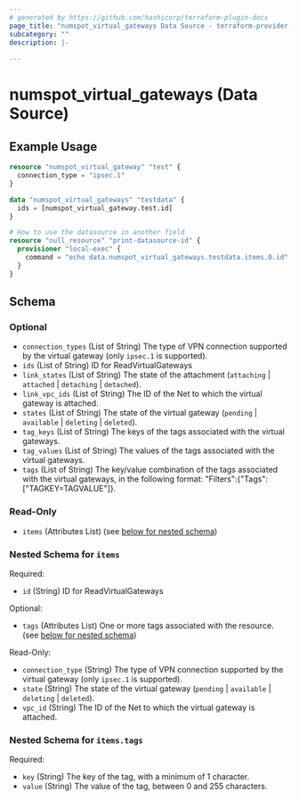 ```yaml
---
# generated by https://github.com/hashicorp/terraform-plugin-docs
page_title: "numspot_virtual_gateways Data Source - terraform-provider-numspot"
subcategory: ""
description: |-
  
---
```


# numspot_virtual_gateways (Data Source)



## Example Usage

```terraform
resource "numspot_virtual_gateway" "test" {
  connection_type = "ipsec.1"
}

data "numspot_virtual_gateways" "testdata" {
  ids = [numspot_virtual_gateway.test.id]
}

# How to use the datasource in another field
resource "null_resource" "print-datasource-id" {
  provisioner "local-exec" {
    command = "echo data.numspot_virtual_gateways.testdata.items.0.id"
  }
}
```

<!-- schema generated by tfplugindocs -->
## Schema

### Optional

- `connection_types` (List of String) The type of VPN connection supported by the virtual gateway (only `ipsec.1` is supported).
- `ids` (List of String) ID for ReadVirtualGateways
- `link_states` (List of String) The state of the attachment (`attaching` \| `attached` \| `detaching` \| `detached`).
- `link_vpc_ids` (List of String) The ID of the Net to which the virtual gateway is attached.
- `states` (List of String) The state of the virtual gateway (`pending` \| `available` \| `deleting` \| `deleted`).
- `tag_keys` (List of String) The keys of the tags associated with the virtual gateways.
- `tag_values` (List of String) The values of the tags associated with the virtual gateways.
- `tags` (List of String) The key/value combination of the tags associated with the virtual gateways, in the following format: "Filters":{"Tags":["TAGKEY=TAGVALUE"]}.

### Read-Only

- `items` (Attributes List) (see [below for nested schema](#nestedatt--items))

<a id="nestedatt--items"></a>
### Nested Schema for `items`

Required:

- `id` (String) ID for ReadVirtualGateways

Optional:

- `tags` (Attributes List) One or more tags associated with the resource. (see [below for nested schema](#nestedatt--items--tags))

Read-Only:

- `connection_type` (String) The type of VPN connection supported by the virtual gateway (only `ipsec.1` is supported).
- `state` (String) The state of the virtual gateway (`pending` \| `available` \| `deleting` \| `deleted`).
- `vpc_id` (String) The ID of the Net to which the virtual gateway is attached.

<a id="nestedatt--items--tags"></a>
### Nested Schema for `items.tags`

Required:

- `key` (String) The key of the tag, with a minimum of 1 character.
- `value` (String) The value of the tag, between 0 and 255 characters.

